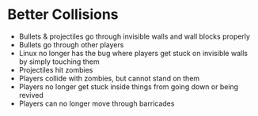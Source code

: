 # Better Collisions 
   * Bullets & projectiles go through invisible walls and wall blocks properly
   * Bullets go through other players
   * Linux no longer has the bug where players get stuck on invisible walls by simply touching them
   * Projectiles hit zombies
   * Players collide with zombies, but cannot stand on them
   * Players no longer get stuck inside things from going down or being revived
   * Players can no longer move through barricades 
